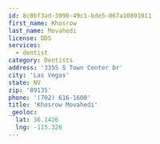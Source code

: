 ```yaml
---
id: 8c0bf3ad-3990-49c1-bde5-067a10891011
first_name: Khosrow
last_name: Movahedi
license: DDS
services:
  - dentist
category: Dentists
address: '3355 S Town Center Dr'
city: 'Las Vegas'
state: NV
zip: '89135'
phone: '(702) 616-1600'
title: 'Khosrow Movahedi'
_geoloc:
  lat: 36.1426
  lng: -115.326
---
```


